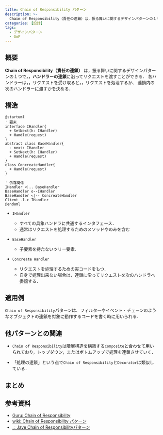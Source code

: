 ```yaml
---
title: Chain of Responsibility パターン
description: >-
  Chain of Responsibility（責任の連鎖）は，振る舞いに関するデザインパターンの１つ．
categories: [設計]
tags:
  - デザインパターン
  - GoF
---
```


## 概要

**Chain of Responsibility（責任の連鎖）** は，振る舞いに関するデザインパターンの１つで，，**ハンドラーの連鎖**に沿ってリクエストを渡すことができる． 各ハンドラーは，，リクエストを受け取ると，，リクエストを処理するか、 連鎖内の次のハンドラーに渡すかを決める．


## 構造

```puml
@startuml
' 要素
interface IHandler{
  + SetNext(h: IHandler)
  + Handle(request)
}
abstract class BaseHandler{
  - next: IHandler
  + SetNext(h: IHandler)
  + Handle(request)
}
class ConcreateHandler{
  + Handle(request)
}

' 依存関係
IHandler <|.. BaseHandler
BaseHandler o--IHandler
BaseHandler <|-- ConcreateHandler
Client -l-> IHandler
@enduml
```

- `IHandler`
  - すべての具象ハンドラに共通するインタフェース．
  - 通常はリクエストを処理するためのメソッドやのみを含む

- `BaseHandler`
  - 子要素を持たないツリー要素．

- `Concreate Handler`
  - リクエストを処理するための実コードをもつ．
  - 自身で処理出来ない場合は，連鎖に沿ってリクエストを次のハンドラへ委譲する．


## 適用例
`Chain of Responsibility`パターンは、フィルターやイベント・チェーンのようなオブジェクトの連鎖を対象に動作するコードを書く時に用いられる．

## 他パターンとの関連

- `Chain of Responsibility`は階層構造を構築する`Composite`と合わせて用いられており，トップダウン，またはボトムアップで処理を連鎖させていく．

- 「処理の連鎖」という点で`Chain of Responsibility`と`Decorator`は類似している．


## まとめ


## 参考資料
- [Guru: Chain of Responsibility](https://refactoring.guru/ja/design-patterns/chain-of-responsibility)
- [wiki: Chain of Responsibility パターン](https://ja.wikipedia.org/wiki/Chain_of_Responsibility_%E3%83%91%E3%82%BF%E3%83%BC%E3%83%B3)
- [_: Jave Chain of Responsibilityパターン](https://programming-tips.jp/archives/a3/64/index.html)



[ss]: ss